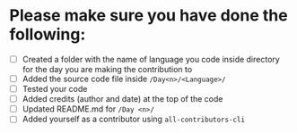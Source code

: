 # Please make sure you have done the following:

- [ ] Created a folder with the name of language you code inside directory for the day you are making the contribution to
- [ ] Added the source code file inside `/Day<n>/<Language>/`
- [ ] Tested your code
- [ ] Added credits (author and date) at the top of the code
- [ ] Updated README.md for `/Day <n>/`
- [ ] Added yourself as a contributor using `all-contributors-cli`
